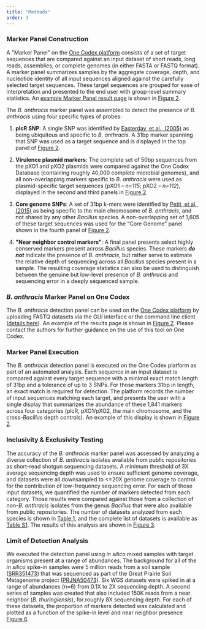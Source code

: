 ```yaml
---
title: "Methods"
order: 3
---
```


### Marker Panel Construction

A "Marker Panel” on the [One Codex platform](https://app.onecodex.com) consists of a set of target sequences that are compared against an input dataset of short reads, long reads, assemblies, or complete genomes (in either FASTA or FASTQ format). A marker panel summarizes samples by the aggregate coverage, depth, and nucleotide identity of all input sequences aligned against the carefully selected target sequences. These target sequences are grouped for ease of interpretation and presented to the end user with group-level summary statistics. An [example Marker Panel result page](https://app.onecodex.com/markerpanel/public/5a6a90255a354bf5) is shown in [Figure 2](#figure-2).

The *B. anthracis* marker panel was assembled to detect the presence of *B. anthracis* using four specific types of probes:

1.  **plcR SNP**: A single SNP was identified by [Easterday, et al., (2005)](http://jcm.asm.org/content/43/4/1995) as being ubiquitous and specific to *B. anthracis*. A 31bp marker spanning that SNP was used as a target sequence and is displayed in the top panel of [Figure 2](#figure-2).

2.  **Virulence plasmid markers**: The complete set of 50bp sequences from the pXO1 and pXO2 plasmids were compared against the One Codex Database (containing roughly 40,000 complete microbial genomes), and all non-overlapping markers specific to *B. anthracis* were used as plasmid-specific target sequences (pXO1 – _n=115_; pXO2 – _n=112_), displayed in the second and third panels in [Figure 2](#figure-2).

3.  **Core genome SNPs**: A set of 31bp k-mers were identified by [Petit, et al., (2015)](https://read-lab-confederation.github.io/nyc-subway-anthrax-study/)  as being specific to the main chromosome of *B. anthracis*, and not shared by any other _Bacillus_ species. A non-overlapping set of 1,605 of these target sequences was used for the “Core Genome” panel shown in the fourth panel of [Figure 2](#figure-2).

4. **"Near neighbor control markers"**: A final panel presents select highly conserved markers present across _Bacillus_ species. These markers _**do not**_ indicate the presence of _B. anthracis_, but rather serve to estimate the relative depth of sequencing across all _Bacillus_ species present in a sample. The resulting coverage statistics can also be used to distinguish between the genuine but low-level presence of _B. anthracis_ and sequencing error in a deeply sequenced sample.


### *B. anthracis* Marker Panel on One Codex

The *B. anthracis* detection panel can be used on the [One Codex platform](https://app.onecodex.com) by uploading FASTQ datasets via the GUI interface or the command line client ([details here](https://docs.onecodex.com)). An example of the results page is shown in [Figure 2](#figure-2). Please contact the authors for further guidance on the use of this tool on One Codex.


### Marker Panel Execution

The *B. anthracis* detection panel is executed on the One Codex platform as part of an automated analysis. Each sequence in an input dataset is compared against every target sequence with a minimal exact match length of 31bp and a tolerance of up to 3 SNPs. For those markers 31bp in length, an exact match is required for detection. The platform records the number of input sequences matching each target, and presents the user with a single display that summarizes the abundance of these 1,841 markers across four categories (plcR, pXO1/pXO2, the main chromosome, and the cross-_Bacillus_ depth controls). An example of this display is shown in [Figure 2](#figure-2).

### Inclusivity & Exclusivity Testing

The accuracy of the *B. anthracis* marker panel was assessed by analyzing a diverse collection of *B. anthracis* isolates available from public repositories as short-read shotgun sequencing datasets. A minimum threshold of 3X average sequencing depth was used to ensure sufficient genome coverage, and datasets were all downsampled to <=20X genome coverage to control for the contribution of low-frequency sequencing error. For each of those input datasets, we quantified the number of markers detected from each category. Those results were compared against those from a collection of non-*B. anthracis* isolates from the genus _Bacillus_ that were also available from public repositories. The number of datasets analyzed from each species is shown in [Table 1](#table-1), and the complete list of datasets is available as [Table S1](https://github.com/onecodex/bacillus-anthracis-panel/blob/gh-pages/data/accessions.tsv). The results of this analysis are shown in [Figure 3](#figure-3).


### Limit of Detection Analysis

We executed the detection panel using *in silico* mixed samples with target organisms present at a range of abundances. The background for all of the *in silico* spike-in samples were 5 million reads from a soil sample ([SRR351473](http://www.ncbi.nlm.nih.gov/sra/?term=SRR351473)) that was sequenced as part of the Great Prairie Soil Metagenome project ([PRJNA50473](http://www.ncbi.nlm.nih.gov/bioproject/PRJNA50473)). Six WGS datasets were spiked in at a range of abundances (n=6) from 0.1X to 2X sequencing depth. A second series of samples was created that also included 150K reads from a near neighbor (*B. thuringiensis*), for roughly 8X sequencing depth. For each of these datasets, the proportion of markers detected was calculated and plotted as a function of the spike-in level and near neighbor presence [Figure 6](#figure-6).
